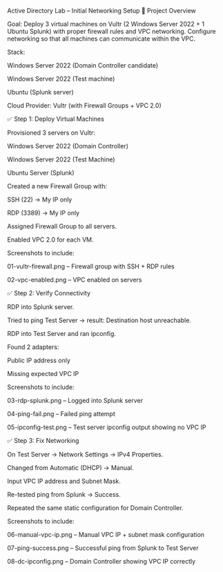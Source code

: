 Active Directory Lab – Initial Networking Setup
📌 Project Overview

Goal: Deploy 3 virtual machines on Vultr (2 Windows Server 2022 + 1 Ubuntu Splunk) with proper firewall rules and VPC networking. Configure networking so that all machines can communicate within the VPC.

Stack:

Windows Server 2022 (Domain Controller candidate)

Windows Server 2022 (Test machine)

Ubuntu (Splunk server)

Cloud Provider: Vultr (with Firewall Groups + VPC 2.0)

✅ Step 1: Deploy Virtual Machines

Provisioned 3 servers on Vultr:

Windows Server 2022 (Domain Controller)

Windows Server 2022 (Test Machine)

Ubuntu Server (Splunk)

Created a new Firewall Group with:

SSH (22) → My IP only

RDP (3389) → My IP only

Assigned Firewall Group to all servers.

Enabled VPC 2.0 for each VM.

Screenshots to include:

01-vultr-firewall.png – Firewall group with SSH + RDP rules

02-vpc-enabled.png – VPC enabled on servers

✅ Step 2: Verify Connectivity

RDP into Splunk server.

Tried to ping Test Server → result: Destination host unreachable.

RDP into Test Server and ran ipconfig.

Found 2 adapters:

Public IP address only

Missing expected VPC IP

Screenshots to include:

03-rdp-splunk.png – Logged into Splunk server

04-ping-fail.png – Failed ping attempt

05-ipconfig-test.png – Test server ipconfig output showing no VPC IP

✅ Step 3: Fix Networking

On Test Server → Network Settings → IPv4 Properties.

Changed from Automatic (DHCP) → Manual.

Input VPC IP address and Subnet Mask.

Re-tested ping from Splunk → Success.

Repeated the same static configuration for Domain Controller.

Screenshots to include:

06-manual-vpc-ip.png – Manual VPC IP + subnet mask configuration

07-ping-success.png – Successful ping from Splunk to Test Server

08-dc-ipconfig.png – Domain Controller showing VPC IP correctly
